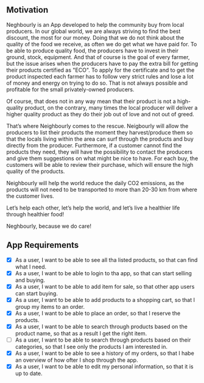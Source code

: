 ## Motivation
Neghbourly is an App developed to help the community buy from local producers. In our global world, we are always striving to find the best discount, the most for our money.
Doing that we do not think about the quality of the food we receive, as often we do get what we have paid for. To be able to produce quality food, the producers have to invest in their ground, stock, equipment. And that of course is the goal of every farmer, but the issue arises when the producers have to pay the extra bill for getting their products certified as "ECO". To apply for the certificate and to get the product inspected each farmer has to follow very strict rules and lose a lot of money and energy on trying to do so. That is not always possible and profitable for the small privately-owned producers. 

Of course, that does not in any way mean that their product is not a high-quality product, on the contrary, many times the local producer will deliver a higher quality product as they do their job out of love and not out of greed.

That’s where Neighbourly comes to the rescue. Neigbourly will allow the producers to list their products the moment they harvest/produce them so that the locals living within the area can surf through the products and buy directly from the producer. Furthermore, if a customer cannot find the products they need, they will have the possibility to contact the producers and give them suggestions on what might be nice to have. For each buy, the customers will be able to review their purchase, which will ensure the high quality of the products. 

Neighbourly will help the world reduce the daily CO2 emissions, as the products will not need to be transported to more than 20-30 km from where the customer lives. 

Let’s help each other, let’s help the world, and let’s live a healthier life through healthier food!

Neghbourly, because we do care!

## App Requirements
- [x] As a user, I want to be able to see all tha listed products, so that can find what I need.
- [x] As a user, I want to be able to login to tha app, so that can start selling and buying.
- [x] As a user, I want to be able to add item for sale, so that other app users can start buying.
- [x] As a user, I want to be able to add products to a shopping cart, so that I group my items to an order.
- [x] As a user, I want to be able to place an order, so that I reserve the products.
- [x] As a user, I want to be able to search through products based on the product name, so that as a result I get the right item.
- [ ] As a user, I want to be able to search through products based on their categories, so that I see only the products I am interested in.
- [x] As a user, I want to be able to see a history of my orders, so that I habe an overview of how ofter I shop through the app.
- [x] As a user, I want to be able to edit my personal information, so that it is up to date.
